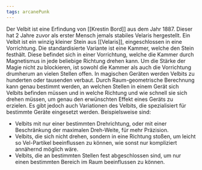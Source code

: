 ```yaml
---
tags: arcanePunk
---
```

 
Der Velbit ist eine Erfindung von [[Krestin Bord]] aus dem Jahr 1887. Dieser hat 2 Jahre zuvor als erster Mensch jemals stabiles Velaris hergestellt. 
Ein Velbit ist ein winzig kleiner Stein aus [[Velaris]], eingeschlossen in eine Vorrichtung. Die standardisierte Variante ist eine Kammer, welche den Stein festhält. Diese befindet sich in einer Vorrichtung, welche die Kammer durch Magnetismus in jede beliebige Richtung drehen kann. Um die Stärke der Magie nicht zu blockieren, ist sowohl die Kammer als auch die Vorrichtung drumherum an vielen Stellen offen. 
In magischen Geräten werden Velbits zu hunderten oder tausenden verbaut. Durch Raum-geometrische Berechnung kann genau bestimmt werden, an welchen Stellen in einem Gerät sich Velbits befinden müssen und in welche Richtung und wie schnell sie sich drehen müssen, um genau den erwünschten Effekt eines Geräts zu erzielen.
Es gibt jedoch auch Variationen des Velbits, die spezialisiert für bestimmte Geräte eingesetzt werden. 
Beispielsweise sind: 
- Velbits mit nur einer bestimmten Drehrichtung, oder mit einer Beschränkung der maximalen Dreh-Weite, für mehr Präzision. 
- Velbits, die sich nicht drehen, sondern in eine Richtung stoßen, um leicht so Vel-Partikel beeinflussen zu können, wie sonst nur kompliziert annähernd möglich wäre. 
- Velbits, die an bestimmten Stellen fest abgeschlossen sind, um nur einen bestimmten Bereich im Raum beeinflussen zu können. 
